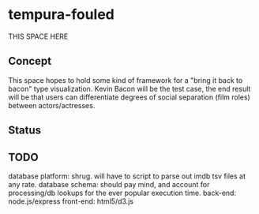 # tempura-fouled
THIS SPACE HERE

## Concept
This space hopes to hold some kind of framework for a "bring it back to bacon" type visualization. Kevin Bacon will be the test case, the end result will be that users can differentiate degrees of social separation (film roles) between actors/actresses.

## Status


## TODO
database platform: shrug. will have to script to parse out imdb tsv files at any rate.
database schema: should pay mind, and account for processing/db lookups for the ever popular execution time.
back-end: node.js/express
front-end: html5/d3.js
